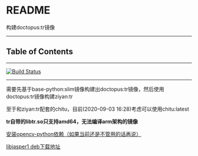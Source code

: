 # README

构建doctopus:tr镜像

---

## Table of Contents

<!-- vim-markdown-toc GFM -->

<!-- vim-markdown-toc -->

---

[![Build Status](https://travis-ci.org/YHYJ/MyDockerfile.svg?branch=doctopus_tr)](https://travis-ci.org/YHYJ/MyDockerfile)

---

需要先基于base-python:slim镜像构建出doctopus:tr镜像，然后使用doctopus:tr镜像构建ziyan:tr

至于和ziyan:tr配套的chitu，目前(2020-09-03 16:28)考虑可以使用chitu:latest

**tr自带的libtr.so只支持amd64，无法编译arm架构的镜像**

[安装opencv-python依赖（如果当前还是不管用的话再说）](https://blog.piwheels.org/new-opencv-builds)

[libjasper1 deb下载地址](http://security-cdn.debian.org/debian-security/pool/updates/main/j/jasper)
